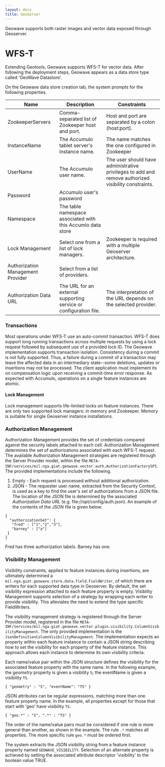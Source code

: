 ```yaml
---
layout: docs
title: GeoServer
---
```


Geowave supports both raster images and vector data exposed through Geoserver.  
  
# WFS-T

Extending Geotools, Geowave supports WFS-T for vector data.   After following the deployment steps, Geowave appears as a data store type called 'GeoWave Datastore'.

On the Geowave data store creation tab, the system prompts for the following properties.

Name | Description | Constraints
 --- | --- | ---
 ZookeeperServers | Comma-separated list of Zookeeper host and port. | Host and port are separated by a colon (host:port).
 InstanceName | The Accumulo tablet server's instance name. | The name matches the one configured in Zookeeper
 UserName | The Accumulo user name.  | The user should have administrative privileges to add and remove authorized visibility constraints.
 Password | Accumulo user's password |
 Namespace | The table namespace associated with this Accumlo data store |
 Lock Management | Select one from a list of lock managers. | Zookeeper is required with a multiple Geoserver architecture.
 Authorization Management Provider | Select from a list of providers.
 Authorization Data URL |  The URL for an external supporting service or configuration file. | The interpretation of the URL depends on the selected provider.
 
 ### Transactions
 
 Most operations under WFS-T use an auto-commit transaction.  WFS-T does support long running transactions across multiple requests by using a lock request followed by subsequent use of a provided lock ID.  The Geowave implementation supports transaction isolation.  Consistency during a commit is not fully supported.  Thus, a failure during a commit of a transaction may leave the affected data in an intermediary state--some deletions, updates or insertions may not be processed.  The client application must implement its on compensation logic upon receiving a commit-time error response. As expected with Accumulo, operations on a single feature instances are atomic.
 
 #### Lock Management
 
 Lock management supports life-limited locks on feature instances.  There are only two supported lock managers: in memory and Zookeeper.  Memory is suitable for single Geoserver instance installations.
 
 ### Authorization Management
 
 Authorization Management provides the set of credentials compared against the security labels attached to each cell.  Authorization Management determines the set of authorizations associated with each WFS-T request.  The available Authorization Management strategies are registered through the Server Provider model, within the file `META-INF/services/mil.nga.giat.geowave.vector.auth.AuthorizationFactorySPI`.  The provided implementations include the following.

1. Empty - Each request is processed without additional authorization.
2. JSON -  The requester user name, extracted from the Security Context, is used as a key to find the user's set of authorizations from a JSON file. The location of the JSON file is determined by the associated *Authorization Data URL* (e.g. file://opt/config/auth.json).  An example of the contents of the JSON file is given below.

```
{
  "authorizationSet": {
   "fred" : ["1","2","3"],
   "barney" : ["a"]
 }
}
```
Fred has three authorization labels.  Barney has one.
 
 ### Visibility Management
 
 Visibility constraints, applied to feature instances during insertions, are ultimately determined a `mil.nga.giat.geowave.store.data.field.FieldWriter`, of which there are writers for each supported data type in Geoserver. By default, the set visibility expression attached to each feature property is empty.  Visibility Management supports selection of a strategy by wrapping each writer to provide visibility.  This alleviates the need to extend the type specific FieldWriters.
 
 The visibility management strategy is registered through the Server Provider model, registered in the file `META-INF/services/mil.nga.giat.geowave.vector.plugin.visibility.ColumnVisibilityManagement`.  The only provided implementation is the `JsonDefinitionColumnVisibilityManagement`.  The implementation expects an property within each feature instance to contain a JSON string describing how to set the visibility for each property of the feature instance.  This approach allows each instance to determine its own visibility criteria. 

Each name/value pair within the JSON structure defines the visibility for the associated feature property with the same name.  In the following example, the *geometry* property is given a visibility `S`; the eventName is given a visibility `TS`.
```
{ "geometry" : "S", "eventName": "TS" }
```
JSON attributes can be regular expressions, matching more than one feature property name. In the example, all properties except for those that start with 'geo' have visibility `TS`.
 ```
 { "geo.*" : "S", ".*" : "TS" }
 ```
 The order of the name/value pairs must be considered if one rule is more general than another, as shown in the example. The rule `.*` matches all properties. The more specific rule `geo.*` must be ordered first.

 The system extracts the JSON visibility string from a feature instance property named `GEOWAVE_VISIBILITY`.  Selection of an alternate property is achieved by setting the associated attribute descriptor 'visibility' to the boolean value TRUE.  
 
 
 